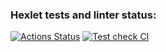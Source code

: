 ### Hexlet tests and linter status:
[![Actions Status](https://github.com/chuikopalina/frontend-project-46/workflows/hexlet-check/badge.svg)](https://github.com/chuikopalina/frontend-project-46/actions)
[![Test check CI](https://github.com/chuikopalina/frontend-project-lvl2/workflows/test-check/badge.svg)](https://github.com/chuikopalina/frontend-project-46/actions)
